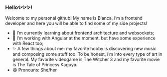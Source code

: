 ### Hello✨✨✨!

Welcome to my personal github! My name is Bianca, i’m a frontend developer and here you will be able to find some of my side projects!
- 🌱 I’m currently learning about frontend architecture and websockets;
- 💼 I’m working with Angular at the moment, but have some experience with React too;
- ✨ A few things about me: my favorite hobby is discovering new music and composing some stuff too. To be honest, i’m into every type of art in general. My favorite videogame is The Witcher 3 and my favorite movie is The Tale of Princess Kaguya.
- 😄 Pronouns: She/her


